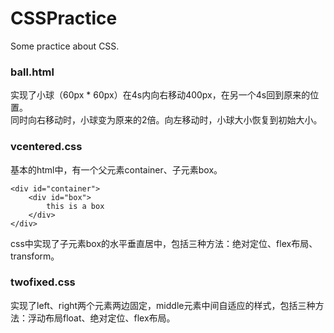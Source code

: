 # CSSPractice
Some practice about CSS.

### ball.html

实现了小球（60px * 60px）在4s内向右移动400px，在另一个4s回到原来的位置。  
同时向右移动时，小球变为原来的2倍。向左移动时，小球大小恢复到初始大小。

### vcentered.css  

基本的html中，有一个父元素container、子元素box。
```
<div id="container">
    <div id="box">
        this is a box
    </div>
</div>
```
css中实现了子元素box的水平垂直居中，包括三种方法：绝对定位、flex布局、transform。

### twofixed.css

实现了left、right两个元素两边固定，middle元素中间自适应的样式，包括三种方法：浮动布局float、绝对定位、flex布局。
